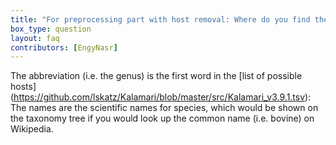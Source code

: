 ```yaml
---
title: "For preprocessing part with host removal: Where do you find the abbreviations for each host species available (e.g. bos is cow, homo is human..)?"
box_type: question
layout: faq
contributors: [EngyNasr]
---
```


The abbreviation (i.e. the genus) is the first word in the [list of possible hosts] (https://github.com/lskatz/Kalamari/blob/master/src/Kalamari_v3.9.1.tsv): The names are the scientific names for species, which would be shown on the taxonomy tree if you would look up the common name (i.e. bovine) on Wikipedia.
